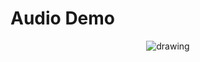 # Audio Demo

<p align="center">
    <img src="https://raw.githubusercontent.com/SpinWaves/Akel/main/Resources/screenshots/Screenshot_audio_demo.png" alt="drawing"/>
</p>
